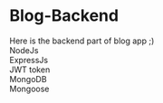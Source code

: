 # Blog-Backend
Here is the backend part of blog app ;)
<br>
NodeJs <br>
ExpressJs <br>
JWT token <br>
MongoDB <br>
Mongoose 
